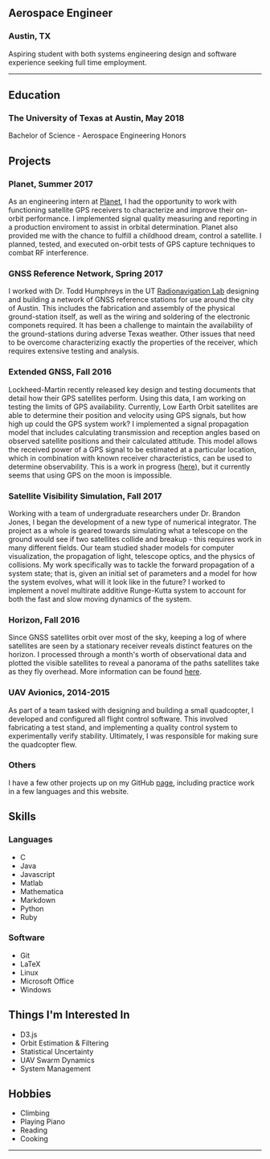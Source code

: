 ## Aerospace Engineer
### Austin, TX 
Aspiring student with both systems engineering design and software experience seeking full time employment.
- - -
## Education
### The University of Texas at Austin, May 2018
Bachelor of Science - Aerospace Engineering Honors

## Projects

### Planet, Summer 2017
As an engineering intern at [Planet](https://www.planet.com), I had the opportunity to work with functioning satellite GPS receivers to characterize and improve their on-orbit performance. I implemented signal quality measuring and reporting in a production enviroment to assist in orbital determination. Planet also provided me with the chance to fulfill a childhood dream, control a satellite. I planned, tested, and executed on-orbit tests of GPS capture techniques to combat RF interference.

### GNSS Reference Network, Spring 2017 
I worked with Dr. Todd Humphreys in the UT [Radionavigation Lab](https://rnl.ae.utexas.edu/) designing and building a network of GNSS reference stations for use around the city of Austin. This includes the fabrication and assembly of the physical ground-station itself, as well as the wiring and soldering of the electronic componets required. It has been a challenge to maintain the availability of the ground-stations during adverse Texas weather. Other issues that need to be overcome characterizing exactly the properties of the receiver, which requires extensive testing and analysis.

### Extended GNSS, Fall 2016
Lockheed-Martin recently released key design and testing documents that detail how their GPS satellites perform. Using this data, I am working on testing the limits of GPS availability. Currently, Low Earth Orbit satellites are able to determine their position and velocity using GPS signals, but how high up could the GPS system work? I implemented a signal propagation model that includes calculating transmission and reception angles based on observed satellite positions and their calculated attitude. This model allows the received power of a GPS signal to be estimated at a particular location, which in combination with known receiver characteristics, can be used to determine observability. This is a work in progress ([here](https://github.com/cullenself/ExtendedGNSS)), but it currently seems that using GPS on the moon is impossible.

### Satellite Visibility Simulation, Fall 2017
Working with a team of undergraduate researchers under Dr. Brandon Jones, I began the development of a new type of numerical integrator. The project as a whole is geared towards simulating what a telescope on the ground would see if two satellites collide and breakup - this requires work in many different fields. Our team studied shader models for computer visualization, the propagation of light, telescope optics, and the physics of collisions. My work specifically was to tackle the forward propagation of a system state; that is, given an initial set of parameters and a model for how the system evolves, what will it look like in the future? I worked to implement a novel multirate additive Runge-Kutta system to account for both the fast and slow moving dynamics of the system.

### Horizon, Fall 2016
Since GNSS satellites orbit over most of the sky, keeping a log of where satellites are seen by a stationary receiver reveals distinct features on the horizon. I processed through a month's worth of observational data and plotted the visible satellites to reveal a panorama of the paths satellites take as they fly overhead. More information can be found [here](http://github.com/cullenself/horizon).

### UAV Avionics, 2014-2015
As part of a team tasked with designing and building a small quadcopter, I developed and configured all flight control software. This involved fabricating a test stand, and implementing a quality control system to experimentally verify stability. Ultimately, I was responsible for making sure the quadcopter flew.

### Others
I have a few other projects up on my GitHub [page](http://github.com/cullenself), including practice work in a few languages and this website.

## Skills
### Languages
- C
- Java
- Javascript
- Matlab
- Mathematica
- Markdown
- Python
- Ruby

### Software
- Git
- LaTeX
- Linux
- Microsoft Office
- Windows

## Things I'm Interested In
- D3.js
- Orbit Estimation & Filtering
- Statistical Uncertainty
- UAV Swarm Dynamics
- System Management

## Hobbies
- Climbing
- Playing Piano 
- Reading
- Cooking

- - -
